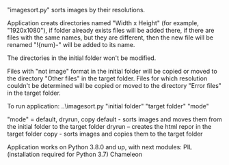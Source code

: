 "imagesort.py" sorts images by their resolutions.

Application creats directories named "Width x Height" (for example, "1920x1080"),
if folder already exists files will be added there,
if there are files with the same names, but they are different,
then the new file will be renamed "!{num}-" will be added to its name.

The directories in the initial folder won't be modified.

Files with "not image" format in the initial folder will be copied or moved to
the directory "Other files" in the target folder.
Files for which resolution couldn't be determined will be copied or moved to
the directory "Error files" in the target folder.


To run application:
\..\imagesort.py "initial folder" "target folder" "mode"

"mode" = default, dryrun, copy
default - sorts images and moves them from the initial folder to the target folder
dryrun – creates the html repor in the target folder
copy - sorts images and copies them to the target folder


Application works on Python 3.8.0 and up, with next modules:
PIL (installation required for Python 3.7)
Chameleon
